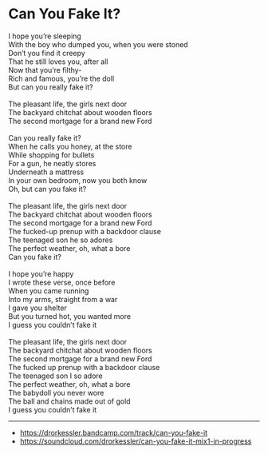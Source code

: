 # Can You Fake It?

I hope you’re sleeping\
With the boy who dumped you, when you were stoned\
Don’t you find it creepy\
That he still loves you, after all\
Now that you’re filthy-\
Rich and famous, you’re the doll\
But can you really fake it?\
\
The pleasant life, the girls next door\
The backyard chitchat about wooden floors\
The second mortgage for a brand new Ford\
\
Can you really fake it?\
When he calls you honey, at the store\
While shopping for bullets\
For a gun, he neatly stores\
Underneath a mattress\
In your own bedroom, now you both know\
Oh, but can you fake it?\
\
The pleasant life, the girls next door\
The backyard chitchat about wooden floors\
The second mortgage for a brand new Ford\
The fucked-up prenup with a backdoor clause\
The teenaged son he so adores\
The perfect weather, oh, what a bore\
Can you fake it?\
\
I hope you’re happy\
I wrote these verse, once before\
When you came running\
Into my arms, straight from a war\
I gave you shelter\
But you turned hot, you wanted more\
I guess you couldn’t fake it\
\
The pleasant life, the girls next door\
The backyard chitchat about wooden floors\
The second mortgage for a brand new Ford\
The fucked up prenup with a backdoor clause\
The teenaged son I so adore\
The perfect weather, oh, what a bore\
The babydoll you never wore\
The ball and chains made out of gold\
I guess you couldn’t fake it

---
- https://drorkessler.bandcamp.com/track/can-you-fake-it
- https://soundcloud.com/drorkessler/can-you-fake-it-mix1-in-progress
